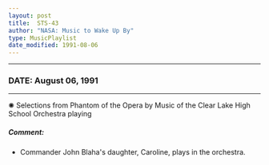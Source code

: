 ```yaml
---
layout: post
title:  STS-43
author: "NASA: Music to Wake Up By"
type: MusicPlaylist
date_modified: 1991-08-06
---
```


----
### DATE: August 06, 1991
----
✺ Selections from Phantom of the Opera by Music of the Clear Lake High School Orchestra playing

##### Comment:
* Commander John Blaha's daughter, Caroline, plays in the orchestra.
